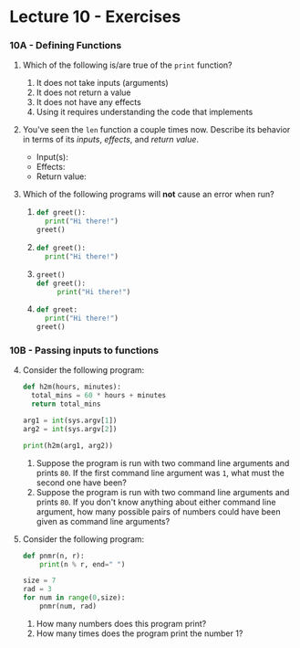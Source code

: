 # Lecture 10 - Exercises

### 10A - Defining Functions

1. Which of the following is/are true of the `print` function?

   1. It does not take inputs (arguments)
   2. It does not return a value
   3. It does not have any effects
   4. Using it requires understanding the code that implements

2. You've seen the `len` function a couple times now. Describe its behavior in terms of its *inputs*, *effects*, and *return value*.

   * Input(s): 
   * Effects:
   * Return value:

3. Which of the following programs will **not** cause an error when run?

   1. ```python
      def greet():
        print("Hi there!")
      greet()
      ```

   2. ```python
      def greet():
        print("Hi there!")
      ```
   3. ```python
      greet()
      def greet():
           print("Hi there!")
      ```
      
   4. ```python
      def greet:
        print("Hi there!")
      greet()
      ```


### 10B - Passing inputs to functions

4. Consider the following program: 

   ```python
   def h2m(hours, minutes):
     total_mins = 60 * hours + minutes
     return total_mins
   
   arg1 = int(sys.argv[1])
   arg2 = int(sys.argv[2])
   
   print(h2m(arg1, arg2))
   ```

   1. Suppose the program is run with two command line arguments and prints `80`. If the first command line argument was `1`, what must the second one have been?
   2. Suppose the program is run with two command line arguments and prints `80`. If you don't know anything about either command line argument, how many possible pairs of numbers could have been given as command line arguments?

5. Consider the following program:

   ```python
   def pnmr(n, r):
       print(n % r, end=" ")
   
   size = 7
   rad = 3
   for num in range(0,size):
       pnmr(num, rad)
   ```

   1. How many numbers does this program print?
   2. How many times does the program print the number 1?


